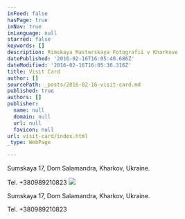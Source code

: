 ```yaml
---
inFeed: false
hasPage: true
inNav: true
inLanguage: null
starred: false
keywords: []
description: Rimskaya Masterskaya Fotografii v Kharkove
datePublished: '2016-02-16T16:05:40.686Z'
dateModified: '2016-02-16T16:05:36.316Z'
title: Visit Card
author: []
sourcePath: _posts/2016-02-16-visit-card.md
published: true
authors: []
publisher:
  name: null
  domain: null
  url: null
  favicon: null
url: visit-card/index.html
_type: WebPage

---
```

Sumskaya 17, Dom Salamandra, Kharkov, Ukraine.

Tel. +380989210823
![](https://s3-us-west-2.amazonaws.com/the-grid-img/p/e90e95b754dfa47a17ded1d8b4ccd950918c5fe2.jpg)

Sumskaya 17, Dom Salamandra, Kharkov, Ukraine.

Tel. +380989210823